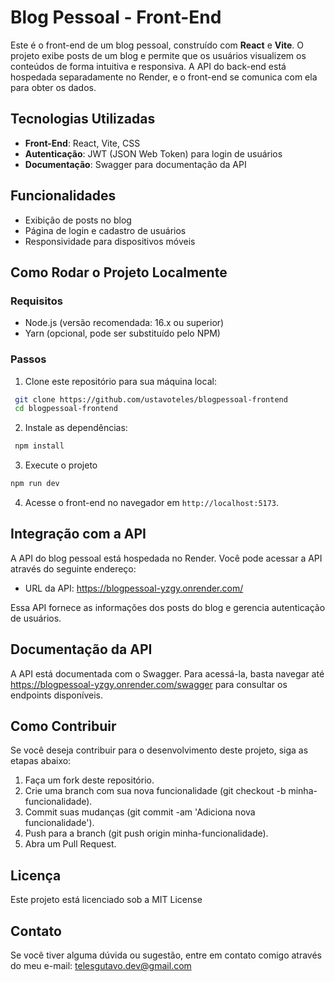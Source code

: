 # Blog Pessoal - Front-End

Este é o front-end de um blog pessoal, construído com **React** e **Vite**. O projeto exibe posts de um blog e permite que os usuários visualizem os conteúdos de forma intuitiva e responsiva. A API do back-end está hospedada separadamente no Render, e o front-end se comunica com ela para obter os dados.

## Tecnologias Utilizadas

- **Front-End**: React, Vite, CSS
- **Autenticação**: JWT (JSON Web Token) para login de usuários
- **Documentação**: Swagger para documentação da API 

## Funcionalidades

- Exibição de posts no blog
- Página de login e cadastro de usuários
- Responsividade para dispositivos móveis

## Como Rodar o Projeto Localmente

### Requisitos

- Node.js (versão recomendada: 16.x ou superior)
- Yarn (opcional, pode ser substituído pelo NPM)

### Passos

1. Clone este repositório para sua máquina local:
  ```bash
   git clone https://github.com/ustavoteles/blogpessoal-frontend
   cd blogpessoal-frontend
  ```

2. Instale as dependências:
  ```bash
   npm install
  ```

3. Execute o projeto
  ```bash
  npm run dev
  ```

4. Acesse o front-end no navegador em `http://localhost:5173`.

## Integração com a API

A API do blog pessoal está hospedada no Render. Você pode acessar a API através do seguinte endereço:

- URL da API: https://blogpessoal-yzgy.onrender.com/

Essa API fornece as informações dos posts do blog e gerencia autenticação de usuários.

## Documentação da API

A API está documentada com o Swagger. Para acessá-la, basta navegar até https://blogpessoal-yzgy.onrender.com/swagger para consultar os endpoints disponíveis.

## Como Contribuir

Se você deseja contribuir para o desenvolvimento deste projeto, siga as etapas abaixo:

  1. Faça um fork deste repositório.
  2. Crie uma branch com sua nova funcionalidade (git checkout -b minha-funcionalidade).
  3. Commit suas mudanças (git commit -am 'Adiciona nova funcionalidade').
  4. Push para a branch (git push origin minha-funcionalidade).
  5. Abra um Pull Request.

## Licença

Este projeto está licenciado sob a MIT License

## Contato

Se você tiver alguma dúvida ou sugestão, entre em contato comigo através do meu e-mail: telesgutavo.dev@gmail.com

